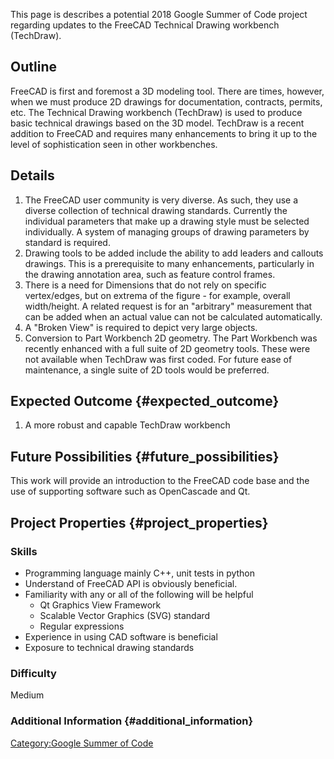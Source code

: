 This page is describes a potential 2018 Google Summer of Code project regarding updates to the FreeCAD Technical Drawing workbench (TechDraw).

## Outline

FreeCAD is first and foremost a 3D modeling tool. There are times, however, when we must produce 2D drawings for documentation, contracts, permits, etc. The Technical Drawing workbench (TechDraw) is used to produce basic technical drawings based on the 3D model. TechDraw is a recent addition to FreeCAD and requires many enhancements to bring it up to the level of sophistication seen in other workbenches.

## Details

1.  The FreeCAD user community is very diverse. As such, they use a diverse collection of technical drawing standards. Currently the individual parameters that make up a drawing style must be selected individually. A system of managing groups of drawing parameters by standard is required.
2.  Drawing tools to be added include the ability to add leaders and callouts drawings. This is a prerequisite to many enhancements, particularly in the drawing annotation area, such as feature control frames.
3.  There is a need for Dimensions that do not rely on specific vertex/edges, but on extrema of the figure - for example, overall width/height. A related request is for an \"arbitrary\" measurement that can be added when an actual value can not be calculated automatically.
4.  A \"Broken View\" is required to depict very large objects.
5.  Conversion to Part Workbench 2D geometry. The Part Workbench was recently enhanced with a full suite of 2D geometry tools. These were not available when TechDraw was first coded. For future ease of maintenance, a single suite of 2D tools would be preferred.

## Expected Outcome {#expected_outcome}

1.  A more robust and capable TechDraw workbench

## Future Possibilities {#future_possibilities}

This work will provide an introduction to the FreeCAD code base and the use of supporting software such as OpenCascade and Qt.

## Project Properties {#project_properties}

### Skills

-   Programming language mainly C++, unit tests in python
-   Understand of FreeCAD API is obviously beneficial.
-   Familiarity with any or all of the following will be helpful
    -   Qt Graphics View Framework
    -   Scalable Vector Graphics (SVG) standard
    -   Regular expressions
-   Experience in using CAD software is beneficial
-   Exposure to technical drawing standards

### Difficulty

Medium

### Additional Information {#additional_information}

[Category:Google Summer of Code](Category:Google_Summer_of_Code.md)
